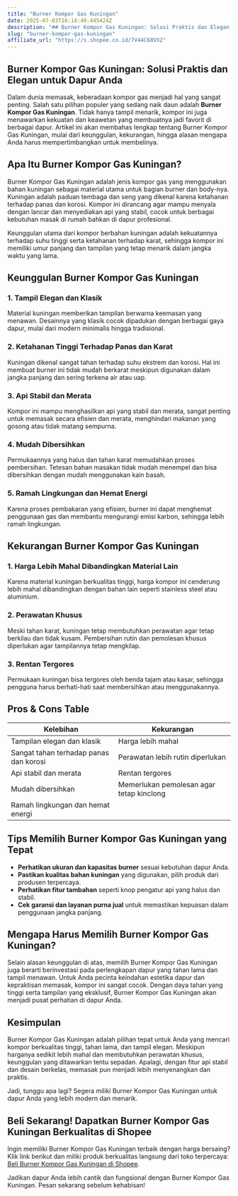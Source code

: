 ```yaml
---
title: "Burner Kompor Gas Kuningan"
date: 2025-07-03T16:14:49.445424Z
description: "## Burner Kompor Gas Kuningan: Solusi Praktis dan Elegan untuk Dapur Anda..."
slug: "burner-kompor-gas-kuningan"
affiliate_url: "https://s.shopee.co.id/7V44C68VX2"
---
```

## Burner Kompor Gas Kuningan: Solusi Praktis dan Elegan untuk Dapur Anda

Dalam dunia memasak, keberadaan kompor gas menjadi hal yang sangat penting. Salah satu pilihan populer yang sedang naik daun adalah **Burner Kompor Gas Kuningan**. Tidak hanya tampil menarik, kompor ini juga menawarkan kekuatan dan keawetan yang membuatnya jadi favorit di berbagai dapur. Artikel ini akan membahas lengkap tentang Burner Kompor Gas Kuningan, mulai dari keunggulan, kekurangan, hingga alasan mengapa Anda harus mempertimbangkan untuk membelinya.

## Apa Itu Burner Kompor Gas Kuningan?

Burner Kompor Gas Kuningan adalah jenis kompor gas yang menggunakan bahan kuningan sebagai material utama untuk bagian burner dan body-nya. Kuningan adalah paduan tembaga dan seng yang dikenal karena ketahanan terhadap panas dan korosi. Kompor ini dirancang agar mampu menyala dengan lancar dan menyediakan api yang stabil, cocok untuk berbagai kebutuhan masak di rumah bahkan di dapur profesional.

Keunggulan utama dari kompor berbahan kuningan adalah kekuatannya terhadap suhu tinggi serta ketahanan terhadap karat, sehingga kompor ini memiliki umur panjang dan tampilan yang tetap menarik dalam jangka waktu yang lama.

## Keunggulan Burner Kompor Gas Kuningan

### 1. Tampil Elegan dan Klasik

Material kuningan memberikan tampilan berwarna keemasan yang menawan. Desainnya yang klasik cocok dipadukan dengan berbagai gaya dapur, mulai dari modern minimalis hingga tradisional.

### 2. Ketahanan Tinggi Terhadap Panas dan Karat

Kuningan dikenal sangat tahan terhadap suhu ekstrem dan korosi. Hal ini membuat burner ini tidak mudah berkarat meskipun digunakan dalam jangka panjang dan sering terkena air atau uap.

### 3. Api Stabil dan Merata

Kompor ini mampu menghasilkan api yang stabil dan merata, sangat penting untuk memasak secara efisien dan merata, menghindari makanan yang gosong atau tidak matang sempurna.

### 4. Mudah Dibersihkan

Permukaannya yang halus dan tahan karat memudahkan proses pembersihan. Tetesan bahan masakan tidak mudah menempel dan bisa dibersihkan dengan mudah menggunakan kain basah.

### 5. Ramah Lingkungan dan Hemat Energi

Karena proses pembakaran yang efisien, burner ini dapat menghemat penggunaan gas dan membantu mengurangi emisi karbon, sehingga lebih ramah lingkungan.

## Kekurangan Burner Kompor Gas Kuningan

### 1. Harga Lebih Mahal Dibandingkan Material Lain

Karena material kuningan berkualitas tinggi, harga kompor ini cenderung lebih mahal dibandingkan dengan bahan lain seperti stainless steel atau aluminium.

### 2. Perawatan Khusus

Meski tahan karat, kuningan tetap membutuhkan perawatan agar tetap berkilau dan tidak kusam. Pembersihan rutin dan pemolesan khusus diperlukan agar tampilannya tetap mengkilap.

### 3. Rentan Tergores

Permukaan kuningan bisa tergores oleh benda tajam atau kasar, sehingga pengguna harus berhati-hati saat membersihkan atau menggunakannya.

## Pros & Cons Table

| Kelebihan                                    | Kekurangan                                |
|----------------------------------------------|------------------------------------------|
| Tampilan elegan dan klasik                  | Harga lebih mahal                     |
| Sangat tahan terhadap panas dan korosi     | Perawatan lebih rutin diperlukan      |
| Api stabil dan merata                        | Rentan tergores                       |
| Mudah dibersihkan                           | Memerlukan pemolesan agar tetap kinclong |
| Ramah lingkungan dan hemat energi          |                                          |

## Tips Memilih Burner Kompor Gas Kuningan yang Tepat

- **Perhatikan ukuran dan kapasitas burner** sesuai kebutuhan dapur Anda.
- **Pastikan kualitas bahan kuningan** yang digunakan, pilih produk dari produsen terpercaya.
- **Perhatikan fitur tambahan** seperti knop pengatur api yang halus dan stabil.
- **Cek garansi dan layanan purna jual** untuk memastikan kepuasan dalam penggunaan jangka panjang.

## Mengapa Harus Memilih Burner Kompor Gas Kuningan?

Selain alasan keunggulan di atas, memilih Burner Kompor Gas Kuningan juga berarti berinvestasi pada perlengkapan dapur yang tahan lama dan tampil menawan. Untuk Anda pecinta keindahan estetika dapur dan kepraktisan memasak, kompor ini sangat cocok. Dengan daya tahan yang tinggi serta tampilan yang eksklusif, Burner Kompor Gas Kuningan akan menjadi pusat perhatian di dapur Anda.

## Kesimpulan

Burner Kompor Gas Kuningan adalah pilihan tepat untuk Anda yang mencari kompor berkualitas tinggi, tahan lama, dan tampil elegan. Meskipun harganya sedikit lebih mahal dan membutuhkan perawatan khusus, keunggulan yang ditawarkan tentu sepadan. Apalagi, dengan fitur api stabil dan desain berkelas, memasak pun menjadi lebih menyenangkan dan praktis.

Jadi, tunggu apa lagi? Segera miliki Burner Kompor Gas Kuningan untuk dapur Anda yang lebih modern dan menarik.

## Beli Sekarang! Dapatkan Burner Kompor Gas Kuningan Berkualitas di Shopee

Ingin memiliki Burner Kompor Gas Kuningan terbaik dengan harga bersaing? Klik link berikut dan miliki produk berkualitas langsung dari toko terpercaya: [Beli Burner Kompor Gas Kuningan di Shopee](https://s.shopee.co.id/7V44C68VX2).

Jadikan dapur Anda lebih cantik dan fungsional dengan Burner Kompor Gas Kuningan. Pesan sekarang sebelum kehabisan!